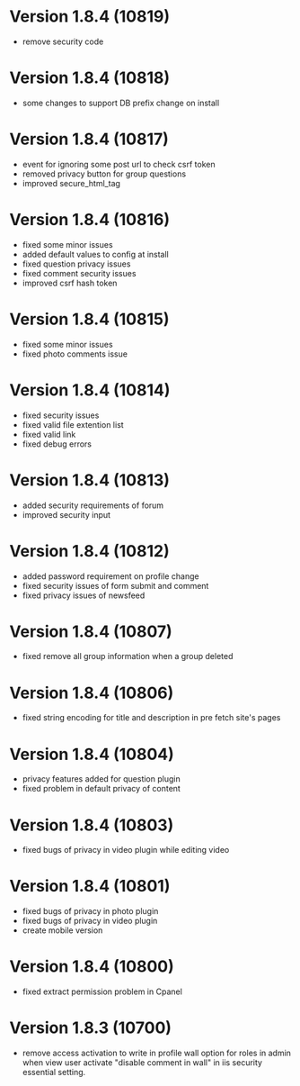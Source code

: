 # Version 1.8.4 (10819)
- remove security code

# Version 1.8.4 (10818)
- some changes to support DB prefix change on install

# Version 1.8.4 (10817)
- event for ignoring some post url to check csrf token
- removed privacy button for group questions
- improved secure_html_tag

# Version 1.8.4 (10816)
- fixed some minor issues
- added default values to config at install
- fixed question privacy issues
- fixed comment security issues
- improved csrf hash token

# Version 1.8.4 (10815)
- fixed some minor issues
- fixed photo comments issue

# Version 1.8.4 (10814)
- fixed security issues
- fixed valid file extention list
- fixed valid link
- fixed debug errors

# Version 1.8.4 (10813)
- added security requirements of forum 
- improved security input

# Version 1.8.4 (10812)
- added password requirement on profile change
- fixed security issues of form submit and comment
- fixed privacy issues of newsfeed

# Version 1.8.4 (10807)
- fixed remove all group information when a group deleted

# Version 1.8.4 (10806)
- fixed string encoding for title and description in pre fetch site's pages

# Version 1.8.4 (10804)
- privacy features added for question plugin
- fixed problem in default privacy of content

# Version 1.8.4 (10803)
- fixed bugs of privacy in video plugin while editing video

# Version 1.8.4 (10801)
- fixed bugs of privacy in photo plugin
- fixed bugs of privacy in video plugin
- create mobile version

# Version 1.8.4 (10800)
- fixed extract permission problem in Cpanel

# Version 1.8.3 (10700)
- remove access activation to write in profile wall option for roles in admin when view user activate "disable comment in wall" in iis security essential setting.
